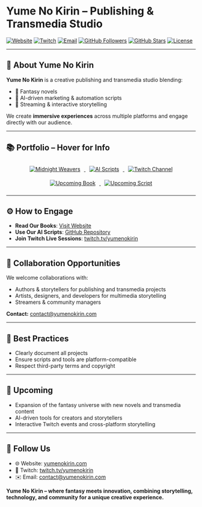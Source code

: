 # Yume No Kirin – Publishing & Transmedia Studio

[![Website](https://img.shields.io/badge/website-yumenokirin.com-blue)](https://yumenokirin.com)
[![Twitch](https://img.shields.io/badge/Twitch-Streaming-purple)](https://twitch.tv/yumenokirin)
[![Email](https://img.shields.io/badge/email-contact@yumenokirin.com-lightgrey)](mailto:contact@yumenokirin.com)
[![GitHub Followers](https://img.shields.io/github/followers/YOUR_USERNAME?style=social)](https://github.com/YOUR_USERNAME)
[![GitHub Stars](https://img.shields.io/github/stars/YOUR_USERNAME?style=social)](https://github.com/YOUR_USERNAME)
[![License](https://img.shields.io/badge/license-All%20Rights%20Reserved-red)]()

---

## 🌟 About Yume No Kirin

**Yume No Kirin** is a creative publishing and transmedia studio blending:  
- 📖 Fantasy novels  
- 🤖 AI-driven marketing & automation scripts  
- 🎥 Streaming & interactive storytelling  

We create **immersive experiences** across multiple platforms and engage directly with our audience.

---

## 📚 Portfolio – Hover for Info

<div align="center">

<!-- Book -->
<a href="https://yumenokirin.com" title="Midnight Weavers – Book – Released">
  <img src="https://yumenokirin.com/logo.png/150x225" alt="Midnight Weavers" style="margin:10px"/>
</a>

<!-- AI Script -->
<a href="https://github.com/YOUR_USERNAME/scripts-IA" title="AI Tools & Userscripts – Script Collection – In Progress">
  <img src="https://yumenokirin.com/logo.png/120x120" alt="AI Scripts" style="margin:10px"/>
</a>

<!-- Twitch -->
<a href="https://twitch.tv/yumenokirin" title="Twitch Channel – Streaming – Ongoing">
  <img src="https://yumenokirin.com/logo.png/120x120" alt="Twitch Channel" style="margin:10px"/>
</a>

<!-- Upcoming Book -->
<a href="#" title="Upcoming Book – Book – Planned">
  <img src="https://yumenokirin.com/logo.png/120x180" alt="Upcoming Book" style="margin:10px"/>
</a>

<!-- Upcoming Script -->
<a href="#" title="Upcoming Script – Tool – Planned">
  <img src="https://yumenokirin.com/logo.png/120x120" alt="Upcoming Script" style="margin:10px"/>
</a>

</div>

---

## ⚙️ How to Engage

- **Read Our Books**: [Visit Website](https://yumenokirin.com)  
- **Use Our AI Scripts**: [GitHub Repository](https://github.com/Yume-No-Kirin/scripts-IA)  
- **Join Twitch Live Sessions**: [twitch.tv/yumenokirin](https://twitch.tv/yumenokirin)

---

## 🤝 Collaboration Opportunities

We welcome collaborations with:  
- Authors & storytellers for publishing and transmedia projects  
- Artists, designers, and developers for multimedia storytelling  
- Streamers & community managers  

**Contact:** [contact@yumenokirin.com](mailto:contact@yumenokirin.com)

---

## 📌 Best Practices

- Clearly document all projects  
- Ensure scripts and tools are platform-compatible  
- Respect third-party terms and copyright

---

## 🚀 Upcoming

- Expansion of the fantasy universe with new novels and transmedia content  
- AI-driven tools for creators and storytellers  
- Interactive Twitch events and cross-platform storytelling

---

## 📣 Follow Us

- 🌐 Website: [yumenokirin.com](https://yumenokirin.com)  
- 🎥 Twitch: [twitch.tv/yumenokirin](https://twitch.tv/yumenokirin)  
- ✉️ Email: [contact@yumenokirin.com](mailto:contact@yumenokirin.com)  

**Yume No Kirin – where fantasy meets innovation, combining storytelling, technology, and community for a unique creative experience.**
